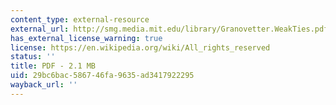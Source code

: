```yaml
---
content_type: external-resource
external_url: http://smg.media.mit.edu/library/Granovetter.WeakTies.pdf
has_external_license_warning: true
license: https://en.wikipedia.org/wiki/All_rights_reserved
status: ''
title: PDF - 2.1 MB
uid: 29bc6bac-5867-46fa-9635-ad3417922295
wayback_url: ''
---
```

